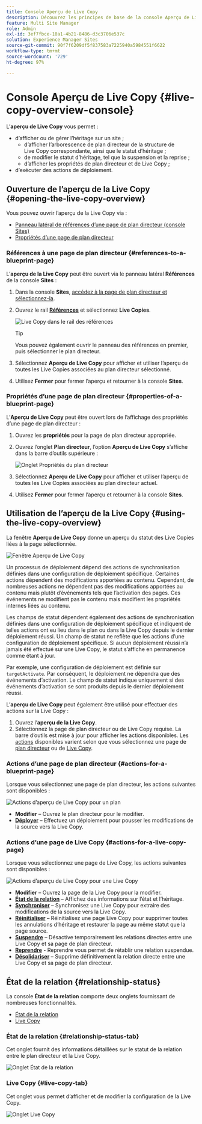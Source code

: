 ```yaml
---
title: Console Aperçu de Live Copy
description: Découvrez les principes de base de la console Aperçu de Live Copy pour comprendre rapidement le statut des Live Copies afin de synchroniser le contenu.
feature: Multi Site Manager
role: Admin
exl-id: 3ef7fbce-10a1-4b21-8486-d3c3706e537c
solution: Experience Manager Sites
source-git-commit: 90f7f6209df5f837583a7225940a5984551f6622
workflow-type: tm+mt
source-wordcount: '729'
ht-degree: 97%

---
```


# Console Aperçu de Live Copy {#live-copy-overview-console}

L’**aperçu de Live Copy** vous permet :

* d’afficher ou de gérer l’héritage sur un site ;
   * d’afficher l’arborescence de plan directeur de la structure de Live Copy correspondante, ainsi que le statut d’héritage ;
   * de modifier le statut d’héritage, tel que la suspension et la reprise ;
   * d’afficher les propriétés de plan directeur et de Live Copy ;
* d’exécuter des actions de déploiement.

## Ouverture de l’aperçu de la Live Copy {#opening-the-live-copy-overview}

Vous pouvez ouvrir l’aperçu de la Live Copy via :

* [Panneau latéral de références d’une page de plan directeur (console Sites)](#opening-live-copy-overview-references-for-a-blueprint-page)
* [Propriétés d’une page de plan directeur](#opening-live-copy-overview-properties-of-a-blueprint-page)

### Références à une page de plan directeur {#references-to-a-blueprint-page}

L’**aperçu de la Live Copy** peut être ouvert via le panneau latéral **Références** de la console **Sites** :

1. Dans la console **Sites**, [accédez à la page de plan directeur et sélectionnez-la](/help/sites-cloud/authoring/basic-handling.md#viewing-and-selecting-resources).
1. Ouvrez le rail **[Références](/help/sites-cloud/authoring/basic-handling.md#references)** et sélectionnez **Live Copies**.

   ![Live Copy dans le rail des références](../assets/live-copy-references.png)

   >[!TIP]
   >
   >Vous pouvez également ouvrir le panneau des références en premier, puis sélectionner le plan directeur.

1. Sélectionnez **Aperçu de Live Copy** pour afficher et utiliser l’aperçu de toutes les Live Copies associées au plan directeur sélectionné.
1. Utilisez **Fermer** pour fermer l’aperçu et retourner à la console **Sites**.

### Propriétés d’une page de plan directeur {#properties-of-a-blueprint-page}

L’**Aperçu de Live Copy** peut être ouvert lors de l’affichage des propriétés d’une page de plan directeur :

1. Ouvrez les **propriétés** pour la page de plan directeur appropriée.
1. Ouvrez l’onglet **Plan directeur**, l’option **Aperçu de Live Copy** s’affiche dans la barre d’outils supérieure :

   ![Onglet Propriétés du plan directeur](../assets/live-copy-blueprint-tab.png)

1. Sélectionnez **Aperçu de Live Copy** pour afficher et utiliser l’aperçu de toutes les Live Copies associées au plan directeur actuel.

1. Utilisez **Fermer** pour fermer l’aperçu et retourner à la console **Sites**.

## Utilisation de l’aperçu de la Live Copy {#using-the-live-copy-overview}

La fenêtre **Aperçu de Live Copy** donne un aperçu du statut des Live Copies liées à la page sélectionnée.

![Fenêtre Aperçu de Live Copy](../assets/live-copy-overview.png)

Un processus de déploiement dépend des actions de synchronisation définies dans une configuration de déploiement spécifique. Certaines actions dépendent des modifications apportées au contenu. Cependant, de nombreuses actions ne dépendent pas des modifications apportées au contenu mais plutôt d’événements tels que l’activation des pages. Ces événements ne modifient pas le contenu mais modifient les propriétés internes liées au contenu.

Les champs de statut dépendent également des actions de synchronisation définies dans une configuration de déploiement spécifique et indiquent de telles actions ont eu lieu dans le plan ou dans la Live Copy depuis le dernier déploiement réussi. Un champ de statut ne reflète que les actions d’une configuration de déploiement spécifique. Si aucun déploiement réussi n’a jamais été effectué sur une Live Copy, le statut s’affiche en permanence comme étant à jour.

Par exemple, une configuration de déploiement est définie sur `targetActivate`. Par conséquent, le déploiement ne dépendra que des événements d’activation. Le champ de statut indique uniquement si des événements d’activation se sont produits depuis le dernier déploiement réussi.

L’**aperçu de Live Copy** peut également être utilisé pour effectuer des actions sur la Live Copy :

1. Ouvrez l’**aperçu de la Live Copy**.
1. Sélectionnez la page de plan directeur ou de Live Copy requise. La barre d’outils est mise à jour pour afficher les actions disponibles. Les [actions](overview.md#terms-used) disponibles varient selon que vous sélectionnez une page de [plan directeur](#actions-for-a-blueprint-page) ou de [Live Copy](#actions-for-a-live-copy-page).

### Actions d’une page de plan directeur {#actions-for-a-blueprint-page}

Lorsque vous sélectionnez une page de plan directeur, les actions suivantes sont disponibles :

![Actions d’aperçu de Live Copy pour un plan](../assets/live-copy-overview-actions-blueprint.png)

* **Modifier** – Ouvrez le plan directeur pour le modifier.
* **[Déployer](overview.md#rollout-and-synchronize)** – Effectuez un déploiement pour pousser les modifications de la source vers la Live Copy.

### Actions d’une page de Live Copy {#actions-for-a-live-copy-page}

Lorsque vous sélectionnez une page de Live Copy, les actions suivantes sont disponibles :

![Actions d’aperçu de Live Copy pour une Live Copy](../assets/live-copy-overview-actions.png)

* **Modifier** – Ouvrez la page de la Live Copy pour la modifier.
* **[État de la relation](#relationship-status)** – Affichez des informations sur l’état et l’héritage.
* **[Synchroniser](overview.md#rollout-and-synchronize)** – Synchronisez une Live Copy pour extraire des modifications de la source vers la Live Copy.
* **[Réinitialiser](creating-live-copies.md#resetting-a-live-copy-page)** – Réinitialisez une page Live Copy pour supprimer toutes les annulations d’héritage et restaurer la page au même statut que la page source.
* **[Suspendre](overview.md#suspending-and-cancelling-inheritance-and-synchronization)** – Désactive temporairement les relations directes entre une Live Copy et sa page de plan directeur.
* **[Reprendre](creating-live-copies.md#resuming-inheritance-for-a-page)** - Reprendre vous permet de rétablir une relation suspendue.
* **[Désolidariser](overview.md#detaching-a-live-copy)** – Supprime définitivement la relation directe entre une Live Copy et sa page de plan directeur.

## État de la relation {#relationship-status}

La console **État de la relation** comporte deux onglets fournissant de nombreuses fonctionnalités.

* [État de la relation](#relationship-status-tab)
* [Live Copy](#live-copy-tab)

### État de la relation {#relationship-status-tab}

Cet onglet fournit des informations détaillées sur le statut de la relation entre le plan directeur et la Live Copy.

![Onglet État de la relation](../assets/live-copy-relationship-status.png)

### Live Copy {#live-copy-tab}

Cet onglet vous permet d’afficher et de modifier la configuration de la Live Copy.

![Onglet Live Copy](../assets/live-copy-relationship-status-live-copy.png)
